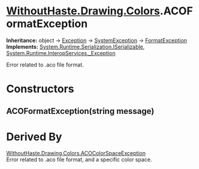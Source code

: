 # [WithoutHaste.Drawing.Colors](TableOfContents.WithoutHaste.Drawing.Colors.md).ACOFormatException

**Inheritance:** object → [Exception](https://docs.microsoft.com/en-us/dotnet/api/system.exception) → [SystemException](https://docs.microsoft.com/en-us/dotnet/api/system.systemexception) → [FormatException](https://docs.microsoft.com/en-us/dotnet/api/system.formatexception)  
**Implements:** [System.Runtime.Serialization.ISerializable](https://docs.microsoft.com/en-us/dotnet/api/system.runtime.serialization.iserializable), [System.Runtime.InteropServices._Exception](https://docs.microsoft.com/en-us/dotnet/api/system.runtime.interopservices._exception)  

Error related to .aco file format.  

# Constructors

## ACOFormatException(string message)

# Derived By

[WithoutHaste.Drawing.Colors.ACOColorSpaceException](WithoutHaste.Drawing.Colors.ACOColorSpaceException.md)  
Error related to .aco file format, and a specific color space.  

